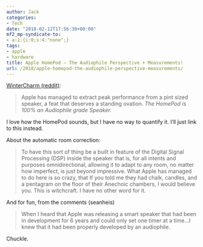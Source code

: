 ```yaml
---
author: Jack
categories:
- Tech
date: "2018-02-12T17:56:30+00:00"
mf2_mp-syndicate-to:
- a:1:{i:0;s:4:"none";}
tags:
- apple
- hardware
title: Apple HomePod – The Audiophile Perspective + Measurements!
url: /2018/apple-homepod-the-audiophile-perspective-measurements/
---
```

[WinterCharm (reddit)][1]:

> Apple has managed to extract peak performance from a pint sized speaker, a feat that deserves a standing ovation. _The HomePod is 100% an Audiophile grade Speaker._

I love how the HomePod sounds, but I have no way to quantify it. I&#8217;ll just link to this instead.

About the automatic room correction:

> To have this sort of thing be a built in feature of the Digital Signal Processing (DSP) inside the speaker that is, for all intents and purposes omnidirectional, allowing it to adapt to any room, no matter how imperfect, is just beyond impressive. What Apple has managed to do here is so crazy, that If you told me they had chalk, candles, and a pentagram on the floor of their Anechoic chambers, I would believe you. This is witchcraft. I have no other word for it.

And for fun, from the comments (seanheis)

> When I heard that Apple was releasing a smart speaker that had been in development for 6 years and could only set one timer at a time&#8230;I knew that it had been properly developed by an audiophile.

Chuckle.

&nbsp;

 [1]: https://www.reddit.com/r/audiophile/comments/7wwtqy/apple_homepod_the_audiophile_perspective/